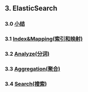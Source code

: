 
## 3. ElasticSearch

### 3.0 [小结](./3.0_)

### 3.1 [Index&Mapping(索引和映射)](./3.1_Index&Mapping)

### 3.2 [Analyze(分词)](./3.2_Analyze)

### 3.3 [Aggregation(聚合)](./3.3_Aggregation)

### 3.4 [Search(搜索)](./3.4_Search)
